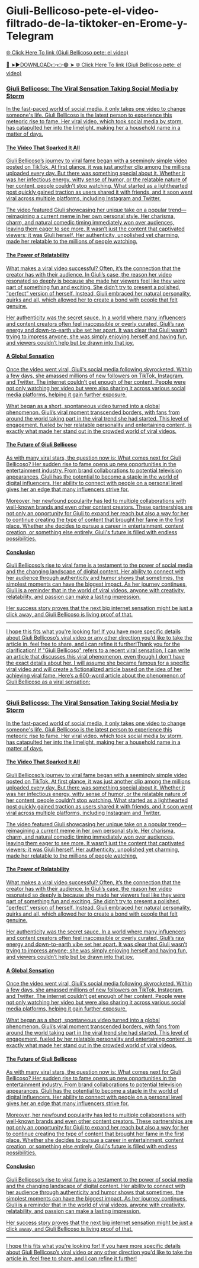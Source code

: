 # Giuli-Bellicoso-pete-el-video-filtrado-de-la-tiktoker-en-Erome-y-Telegram

 <a href="https://dragonflydoji.com/czsbnhyaz"> 🌐 Click Here To link (Giuli Bellicoso pete: el video) 
 
🔴 ➤►DOWNLOAD👉👉🟢 ➤<a href="https://dragonflydoji.com/czsbnhyaz"> 🌐 Click Here To link (Giuli Bellicoso pete: el video) 




### Giuli Bellicoso: The Viral Sensation Taking Social Media by Storm

In the fast-paced world of social media, it only takes one video to change someone's life. Giuli Bellicoso is the latest person to experience this meteoric rise to fame. Her viral video, which took social media by storm, has catapulted her into the limelight, making her a household name in a matter of days.

#### The Video That Sparked It All

Giuli Bellicoso’s journey to viral fame began with a seemingly simple video posted on TikTok. At first glance, it was just another clip among the millions uploaded every day. But there was something special about it. Whether it was her infectious energy, witty sense of humor, or the relatable nature of her content, people couldn’t stop watching. What started as a lighthearted post quickly gained traction as users shared it with friends, and it soon went viral across multiple platforms, including Instagram and Twitter.

The video featured Giuli showcasing her unique take on a popular trend—reimagining a current meme in her own personal style. Her charisma, charm, and natural comedic timing immediately won over audiences, leaving them eager to see more. It wasn’t just the content that captivated viewers; it was Giuli herself. Her authenticity, unpolished yet charming, made her relatable to the millions of people watching.

#### The Power of Relatability

What makes a viral video successful? Often, it’s the connection that the creator has with their audience. In Giuli’s case, the reason her video resonated so deeply is because she made her viewers feel like they were part of something fun and exciting. She didn’t try to present a polished, “perfect” version of herself. Instead, Giuli embraced her natural personality, quirks and all, which allowed her to create a bond with people that felt genuine.

Her authenticity was the secret sauce. In a world where many influencers and content creators often feel inaccessible or overly curated, Giuli’s raw energy and down-to-earth vibe set her apart. It was clear that Giuli wasn’t trying to impress anyone; she was simply enjoying herself and having fun, and viewers couldn’t help but be drawn into that joy.

#### A Global Sensation

Once the video went viral, Giuli's social media following skyrocketed. Within a few days, she amassed millions of new followers on TikTok, Instagram, and Twitter. The internet couldn’t get enough of her content. People were not only watching her video but were also sharing it across various social media platforms, helping it gain further exposure.

What began as a short, spontaneous video turned into a global phenomenon. Giuli’s viral moment transcended borders, with fans from around the world taking part in the viral trend she had started. This level of engagement, fueled by her relatable personality and entertaining content, is exactly what made her stand out in the crowded world of viral videos.

#### The Future of Giuli Bellicoso

As with many viral stars, the question now is: What comes next for Giuli Bellicoso? Her sudden rise to fame opens up new opportunities in the entertainment industry. From brand collaborations to potential television appearances, Giuli has the potential to become a staple in the world of digital influencers. Her ability to connect with people on a personal level gives her an edge that many influencers strive for.

Moreover, her newfound popularity has led to multiple collaborations with well-known brands and even other content creators. These partnerships are not only an opportunity for Giuli to expand her reach but also a way for her to continue creating the type of content that brought her fame in the first place. Whether she decides to pursue a career in entertainment, content creation, or something else entirely, Giuli's future is filled with endless possibilities.

#### Conclusion

Giuli Bellicoso’s rise to viral fame is a testament to the power of social media and the changing landscape of digital content. Her ability to connect with her audience through authenticity and humor shows that sometimes, the simplest moments can have the biggest impact. As her journey continues, Giuli is a reminder that in the world of viral videos, anyone with creativity, relatability, and passion can make a lasting impression.

Her success story proves that the next big internet sensation might be just a click away, and Giuli Bellicoso is living proof of that.

---

I hope this fits what you're looking for! If you have more specific details about Giuli Bellicoso’s viral video or any other direction you'd like to take the article in, feel free to share, and I can refine it further!Thank you for the clarification! If "Giuli Bellicoso" refers to a recent viral sensation, I can write an article that discusses this viral phenomenon, even though I don't have the exact details about her. I will assume she became famous for a specific viral video and will create a fictionalized article based on the idea of her achieving viral fame. Here’s a 600-word article about the phenomenon of Giuli Bellicoso as a viral sensation:

---

### Giuli Bellicoso: The Viral Sensation Taking Social Media by Storm

In the fast-paced world of social media, it only takes one video to change someone's life. Giuli Bellicoso is the latest person to experience this meteoric rise to fame. Her viral video, which took social media by storm, has catapulted her into the limelight, making her a household name in a matter of days.

#### The Video That Sparked It All

Giuli Bellicoso’s journey to viral fame began with a seemingly simple video posted on TikTok. At first glance, it was just another clip among the millions uploaded every day. But there was something special about it. Whether it was her infectious energy, witty sense of humor, or the relatable nature of her content, people couldn’t stop watching. What started as a lighthearted post quickly gained traction as users shared it with friends, and it soon went viral across multiple platforms, including Instagram and Twitter.

The video featured Giuli showcasing her unique take on a popular trend—reimagining a current meme in her own personal style. Her charisma, charm, and natural comedic timing immediately won over audiences, leaving them eager to see more. It wasn’t just the content that captivated viewers; it was Giuli herself. Her authenticity, unpolished yet charming, made her relatable to the millions of people watching.

#### The Power of Relatability

What makes a viral video successful? Often, it’s the connection that the creator has with their audience. In Giuli’s case, the reason her video resonated so deeply is because she made her viewers feel like they were part of something fun and exciting. She didn’t try to present a polished, “perfect” version of herself. Instead, Giuli embraced her natural personality, quirks and all, which allowed her to create a bond with people that felt genuine.

Her authenticity was the secret sauce. In a world where many influencers and content creators often feel inaccessible or overly curated, Giuli’s raw energy and down-to-earth vibe set her apart. It was clear that Giuli wasn’t trying to impress anyone; she was simply enjoying herself and having fun, and viewers couldn’t help but be drawn into that joy.

#### A Global Sensation

Once the video went viral, Giuli's social media following skyrocketed. Within a few days, she amassed millions of new followers on TikTok, Instagram, and Twitter. The internet couldn’t get enough of her content. People were not only watching her video but were also sharing it across various social media platforms, helping it gain further exposure.

What began as a short, spontaneous video turned into a global phenomenon. Giuli’s viral moment transcended borders, with fans from around the world taking part in the viral trend she had started. This level of engagement, fueled by her relatable personality and entertaining content, is exactly what made her stand out in the crowded world of viral videos.

#### The Future of Giuli Bellicoso

As with many viral stars, the question now is: What comes next for Giuli Bellicoso? Her sudden rise to fame opens up new opportunities in the entertainment industry. From brand collaborations to potential television appearances, Giuli has the potential to become a staple in the world of digital influencers. Her ability to connect with people on a personal level gives her an edge that many influencers strive for.

Moreover, her newfound popularity has led to multiple collaborations with well-known brands and even other content creators. These partnerships are not only an opportunity for Giuli to expand her reach but also a way for her to continue creating the type of content that brought her fame in the first place. Whether she decides to pursue a career in entertainment, content creation, or something else entirely, Giuli's future is filled with endless possibilities.

#### Conclusion

Giuli Bellicoso’s rise to viral fame is a testament to the power of social media and the changing landscape of digital content. Her ability to connect with her audience through authenticity and humor shows that sometimes, the simplest moments can have the biggest impact. As her journey continues, Giuli is a reminder that in the world of viral videos, anyone with creativity, relatability, and passion can make a lasting impression.

Her success story proves that the next big internet sensation might be just a click away, and Giuli Bellicoso is living proof of that.

---

I hope this fits what you're looking for! If you have more specific details about Giuli Bellicoso’s viral video or any other direction you'd like to take the article in, feel free to share, and I can refine it further!
